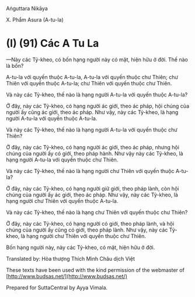Aṅguttara Nikāya

X. Phẩm Asura (A-tu-la)

# (I) (91) Các A Tu La

—Này các Tỷ-kheo, có bốn hạng người này có mặt, hiện hữu ở đời. Thế nào là bốn?

A-tu-la với quyến thuộc A-tu-la, A-tu-la với quyến thuộc chư Thiên; chư Thiên với quyến thuộc A-tu-la; chư Thiên với quyến thuộc chư Thiên.

Và này các Tỷ-kheo, thế nào là hạng người A-tu-la với quyến thuộc A-tu-la?

Ở đây, này các Tỷ-kheo, có hạng người ác giới, theo ác pháp, hội chúng của người ấy cũng ác giới, theo ác pháp. Như vậy, này các Tỷ-kheo, là hạng người A-tu-la với quyến thuộc A-tu-la.

Và này các Tỷ-kheo, thế nào là hạng người A-tu-la với quyến thuộc chư Thiên?

Ở đây, này các Tỷ-kheo, có hạng người ác giới, theo ác pháp, nhưng hội chúng của người ấy có giới, theo pháp hành. Như vậy này các Tỷ-kheo, là hạng người A-tu-la với quyến thuộc chư Thiên.

Và này các Tỷ-kheo, thế nào là hạng người chư Thiên với quyến thuộc A-tu-la?

Ở đây, này các Tỷ-kheo, có hạng người giữ giới, theo pháp lành, còn hội chúng của người ấy ác giới, theo ác pháp. Như vậy, này các Tỷ-kheo, là hạng người chư Thiên với quyến thuộc A-tu-la.

Và này các Tỷ-kheo, thế nào là hạng chư Thiên với quyến thuộc chư Thiên?

Ở đây, này các Tỷ-kheo, có hạng người có giới, theo pháp lành, và hội chúng của người ấy cũng có giới, theo pháp lành. Như vậy, này các Tỷ-kheo, là hạng người chư Thiên với quyến thuộc chư Thiên.

Bốn hạng người này, này các Tỷ-kheo, có mặt, hiện hữu ở đời.

Translated by: Hòa thượng Thích Minh Châu dịch Việt

These texts have been used with the kind permission of the webmaster of [http://www.budsas.net/](http://www.budsas.net/)

Prepared for SuttaCentral by Ayya Vimala.